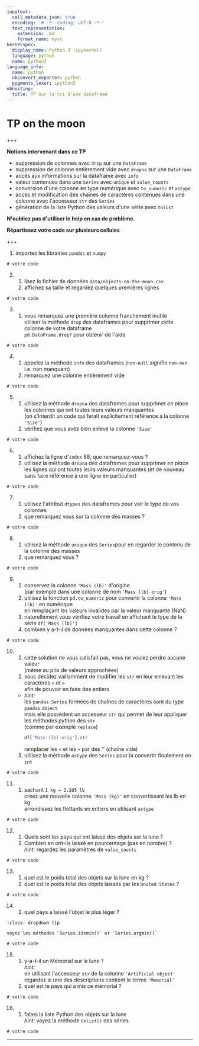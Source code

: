 ```yaml
---
jupytext:
  cell_metadata_json: true
  encoding: '# -*- coding: utf-8 -*-'
  text_representation:
    extension: .md
    format_name: myst
kernelspec:
  display_name: Python 3 (ipykernel)
  language: python
  name: python3
language_info:
  name: python
  nbconvert_exporter: python
  pygments_lexer: ipython3
nbhosting:
  title: TP sur le tri d'une dataframe
---
```


# TP on the moon

+++

**Notions intervenant dans ce TP**

* suppression de colonnes avec `drop` sur une `DataFrame`
* suppression de colonne entièrement vide avec `dropna` sur une `DataFrame`
* accès aux informations sur la dataframe avec `info`
* valeur contenues dans une `Series` avec `unique` et `value_counts` 
* conversion d'une colonne en type numérique avec `to_numeric` et `astype` 
* accès et modification des chaînes de caractères contenues dans une colonne avec l'accesseur `str` des `Series`
* génération de la liste Python des valeurs d'une série avec `tolist`
   
**N'oubliez pas d'utiliser le help en cas de problème.**

**Répartissez votre code sur plusieurs cellules**

+++

1. importez les librairies `pandas` et `numpy`

```{code-cell} ipython3
# votre code
```

2. 1. lisez le fichier de données `data/objects-on-the-moon.csv`
   2.  affichez sa taille et regardez quelques premières lignes

```{code-cell} ipython3
# votre code
```

3. 1. vous remarquez une première colonne franchement inutile  
     utiliser la méthode `drop` des dataframes pour supprimer cette colonne de votre dataframe  
     `pd.DataFrame.drop?` pour obtenir de l'aide

```{code-cell} ipython3
# votre code
```

4. 1. appelez la méthode `info` des dataframes (`non-null` signifie `non-nan` i.e. non manquant)
   1. remarquez une colonne entièrement vide

```{code-cell} ipython3
# votre code
```

5. 1. utilisez la méthode `dropna` des dataframes pour supprimer *en place* les colonnes qui ont toutes leurs valeurs manquantes  
     (on s'interdit un code qui ferait explicitement référence à la colonne `'Size'`)
   2. vérifiez que vous avez bien enlevé la colonne `'Size'`

```{code-cell} ipython3
# votre code
```

6. 1. affichez la ligne d'`index` $88$, que remarquez-vous ?
   2. utilisez la méthode `dropna` des dataframes pour supprimer
      *en place* les lignes qui ont toutes leurs valeurs manquantes
      (et de nouveau sans faire référence à une ligne en particulier)

```{code-cell} ipython3
# votre code
```

7. 1. utilisez l'attribut `dtypes` des dataframes pour voir le type de vos colonnes
   2. que remarquez vous sur la colonne des masses ?

```{code-cell} ipython3
# votre code
```

8. 1. utilisez la méthode `unique` des `Series`pour en regarder le contenu de la colonne des masses
   2. que remarquez vous ?

```{code-cell} ipython3
# votre code
```

9. 1. conservez la colonne `'Mass (lb)'` d'origine  
      (par exemple dans une colonne de nom `'Mass (lb) orig'`)  
   1. utilisez la fonction `pd.to_numeric` pour convertir  la colonne `'Mass (lb)'` en numérique  
      en remplaçant les valeurs invalides par la valeur manquante (NaN)
   1. naturellement vous vérifiez votre travail en affichant le type de la série `df['Mass (lb)']`
   1. combien y a-t-il de données manquantes dans cette colonne ?

```{code-cell} ipython3
# votre code
```

10. 1. cette solution ne vous satisfait pas, vous ne voulez perdre aucune valeur  
       (même au prix de valeurs approchées)  
    1. vous décidez vaillamment de modifier les `str` en leur enlevant les caractères `<` et `>`  
       afin de pouvoir en faire des entiers
    - *hint:*  
       les `pandas.Series` formées de chaînes de caractères sont du type `pandas` `object`  
       mais elle possèdent un accesseur `str` qui permet de leur appliquer les méthodes python des `str`  
       (comme par exemple `replace`)
        ```python
        df['Mass (lb) orig'].str
        ```
        remplacer les `<` et les `>` par des '' (chaîne vide)
     3. utilisez la méthode `astype` des `Series` pour la convertir finalement en `int`

```{code-cell} ipython3
# votre code
```

11. 1. sachant `1 kg = 2.205 lb`  
   créez une nouvelle colonne `'Mass (kg)'` en convertissant les lb en kg  
   arrondissez les flottants en entiers en utilisant `astype`

```{code-cell} ipython3
# votre code
```

12. 1. Quels sont les pays qui ont laissé des objets sur la lune ?
    2. Combien en ont-ils laissé en pourcentage (pas en nombre) ?  
     *hint:* regardez les paramètres de `value_counts`

```{code-cell} ipython3
# votre code
```

13. 1. quel est le poids total des objets sur la lune en kg ?
    2. quel est le poids total des objets laissés par les `United States`  ?

```{code-cell} ipython3
# votre code
```

14. 1. quel pays a laissé l'objet le plus léger ?  

````{admonition} tip
:class: dropdown tip

voyez les méthodes `Series.idxmin()` et `Series.argmin()`
````

```{code-cell} ipython3
# votre code
```

15. 1. y-a-t-il un Memorial sur la lune ?  
     *hint:*  
     en utilisant l'accesseur `str` de la colonne `'Artificial object'`  
     regardez si une des descriptions contient le terme `'Memorial'`
    2. quel est le pays qui a mis ce mémorial ?

```{code-cell} ipython3
# votre code
```

16. 1. faites la liste Python des objets sur la lune  
     *hint:* voyez la méthode `tolist()` des séries

```{code-cell} ipython3
# votre code
```

***
